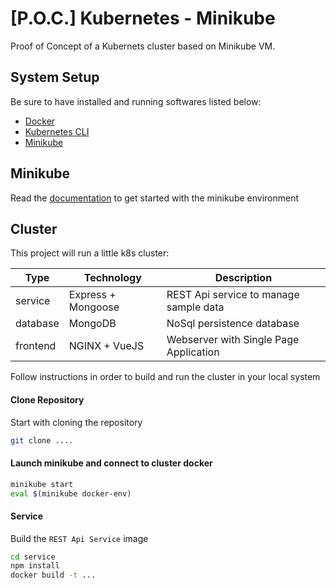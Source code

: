 # [P.O.C.] Kubernetes - Minikube

Proof of Concept of a Kubernets cluster based on Minikube VM.

## System Setup

Be sure to have installed and running softwares listed below:

- [Docker](https://www.docker.com/)
- [Kubernetes CLI](https://kubernetes.io/docs/tasks/tools/install-kubectl/)
- [Minikube](https://github.com/kubernetes/minikube)

## Minikube

Read the [documentation](./docs/minikube.md) to get started with the minikube environment

## Cluster

This project will run a little k8s cluster:

| Type     | Technology         | Description                            |
| -------- | ------------------ | -------------------------------------- |
| service  | Express + Mongoose | REST Api service to manage sample data |
| database | MongoDB            | NoSql persistence database             |
| frontend | NGINX + VueJS      | Webserver with Single Page Application |

Follow instructions in order to build and run the cluster in your local system

#### Clone Repository

Start with cloning the repository

```bash
git clone ....
```

#### Launch minikube and connect to cluster docker

```bash
minikube start
eval $(minikube docker-env)
```

#### Service

Build the `REST Api Service` image

```bash
cd service
npm install
docker build -t ...
```
